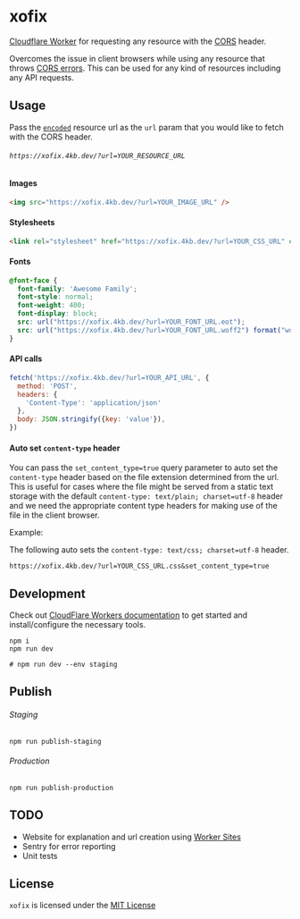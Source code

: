 # xofix

[Cloudflare Worker](https://workers.cloudflare.com/) for requesting any resource with the [CORS](https://developer.mozilla.org/en-US/docs/Web/HTTP/CORS) header.

Overcomes the issue in client browsers while using any resource that throws [CORS errors](https://developer.mozilla.org/en-US/docs/Web/HTTP/CORS/Errors). This can be used for any kind of resources including any API requests.

## Usage

Pass the [`encoded`](https://developer.mozilla.org/en-us/docs/Web/JavaScript/Reference/Global_Objects/encodeURIComponent) resource url as the `url` param that you would like to fetch with the CORS header.

###### `https://xofix.4kb.dev/?url=YOUR_RESOURCE_URL`


#### Images

```html
<img src="https://xofix.4kb.dev/?url=YOUR_IMAGE_URL" />
```

#### Stylesheets

```html
<link rel="stylesheet" href="https://xofix.4kb.dev/?url=YOUR_CSS_URL" crossorigin="anonymous" />
```

#### Fonts

```css
@font-face {
  font-family: 'Awesome Family';
  font-style: normal;
  font-weight: 400;
  font-display: block;
  src: url("https://xofix.4kb.dev/?url=YOUR_FONT_URL.eot");
  src: url("https://xofix.4kb.dev/?url=YOUR_FONT_URL.woff2") format("woff2"), url("https://xofix.4kb.dev/?url=YOUR_FONT_URL.woff") format("woff"), url("https://xofix.4kb.dev/?url=YOUR_FONT_URL.ttf") format("truetype");
}

```

#### API calls
```js
fetch('https://xofix.4kb.dev/?url=YOUR_API_URL', {
  method: 'POST',
  headers: {
    'Content-Type': 'application/json'
  },
  body: JSON.stringify({key: 'value'}),
})
```

#### Auto set `content-type` header

You can pass the `set_content_type=true` query parameter to auto set the `content-type` header based on the file extension determined from the url. This is useful for cases where the file might be served from a static text storage with the default `content-type: text/plain; charset=utf-8` header and we need the appropriate content type headers for making use of the file in the client browser.

Example:

The following auto sets the `content-type: text/css; charset=utf-8` header.

```
https://xofix.4kb.dev/?url=YOUR_CSS_URL.css&set_content_type=true
```

## Development

Check out [CloudFlare Workers documentation](https://developers.cloudflare.com/workers/) to get started and install/configure the necessary tools.

```shell
npm i
npm run dev

# npm run dev --env staging
```

## Publish

###### Staging

```
npm run publish-staging
```

###### Production

```
npm run publish-production
```

## TODO
- Website for explanation and url creation using [Worker Sites](https://developers.cloudflare.com/workers/platform/sites)
- Sentry for error reporting
- Unit tests

## License
`xofix` is licensed under the [MIT License](https://opensource.org/licenses/MIT)